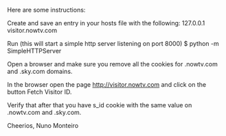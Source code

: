 Here are some instructions:

Create and save an entry in your hosts file with the following:
127.0.0.1	visitor.nowtv.com

Run (this will start a simple http server listening on port 8000)
$ python -m SimpleHTTPServer

Open a browser and make sure you remove all the cookies for .nowtv.com and .sky.com domains.

In the browser open the page http://visitor.nowtv.com and click on the button Fetch Visitor ID.

Verify that after that you have s_id cookie with the same value on .nowtv.com and .sky.com.

Cheerios,
Nuno Monteiro

